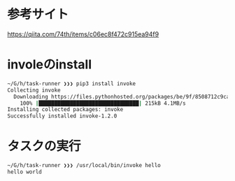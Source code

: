 # 参考サイト

https://qiita.com/74th/items/c06ec8f472c915ea94f9

# involeのinstall

```sh
~/G/h/task-runner ❯❯❯ pip3 install invoke
Collecting invoke
  Downloading https://files.pythonhosted.org/packages/be/9f/8508712c9cad73ac0c8eeb2c3e51c9ef65136653dda2b512bde64109f023/invoke-1.2.0-py3-none-any.whl (206kB)
    100% |████████████████████████████████| 215kB 4.1MB/s
Installing collected packages: invoke
Successfully installed invoke-1.2.0
```

# タスクの実行

```sh
~/G/h/task-runner ❯❯❯ /usr/local/bin/invoke hello
hello world
```